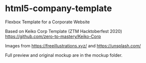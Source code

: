 # html5-company-template
Flexbox Template for a Corporate Website

Based on Keiko Corp Template (ZTM Hacktoberfest 2020)
https://github.com/zero-to-mastery/Keiko-Corp

Images from https://freeillustrations.xyz/ and https://unsplash.com/

Full preview and original mockup are in the mockup folder.